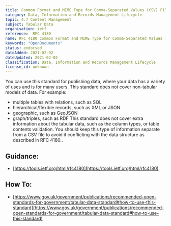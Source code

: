 ```yaml
---
title: Common Format and MIME Type for Comma-Separated Values (CSV) Files
category: Data, Information and Records Management Lifecycle
topic: 4.7 Content Management
subject: Tabular Data
organisation: ietf
reference:	RFC 4180
name: RFC 4180 Common Format and MIME Type for Comma-Separated Values (CSV) Files
keywords: "OpenDocuments"
status: endorsed
dateAdded: 2021-02-02
dateUpdated: 2021-02-02
classification: Data, Information and Records Management Lifecycle
license_id: unknown
---
```




You can use this standard for publishing data, where your data has a variety of uses and is for many users. This standard does not cover non-tabular models of data. For example:

- multiple tables with relations, such as SQL
- hierarchical/flexible records, such as XML or JSON
- geographic, such as GeoJSON
- graph/triples, such as RDF
This standard does not cover extra information about the tabular data, such as the column types, or table contents validation. You should keep this type of information separate from a CSV file to avoid it conflicting with the data structure as described in RFC 4180..



## Guidance:
 - [https://tools.ietf.org/html/rfc4180](https://tools.ietf.org/html/rfc4180)

## How To:
 - [https://www.gov.uk/government/publications/recommended-open-standards-for-government/tabular-data-standard#how-to-use-this-standard](https://www.gov.uk/government/publications/recommended-open-standards-for-government/tabular-data-standard#how-to-use-this-standard)
